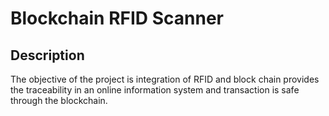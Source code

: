 # Blockchain RFID Scanner

## Description

The objective of the project is integration of RFID and block chain provides the traceability in an online information system and transaction is safe through the blockchain.